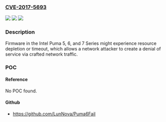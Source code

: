 ### [CVE-2017-5693](https://cve.mitre.org/cgi-bin/cvename.cgi?name=CVE-2017-5693)
![](https://img.shields.io/static/v1?label=Product&message=Puma%205%2C%206%2C%20and%207%20Series&color=blue)
![](https://img.shields.io/static/v1?label=Version&message=n%2Fa&color=blue)
![](https://img.shields.io/static/v1?label=Vulnerability&message=Denial%20of%20Service&color=brighgreen)

### Description

Firmware in the Intel Puma 5, 6, and 7 Series might experience resource depletion or timeout, which allows a network attacker to create a denial of service via crafted network traffic.

### POC

#### Reference
No POC found.

#### Github
- https://github.com/LunNova/Puma6Fail

